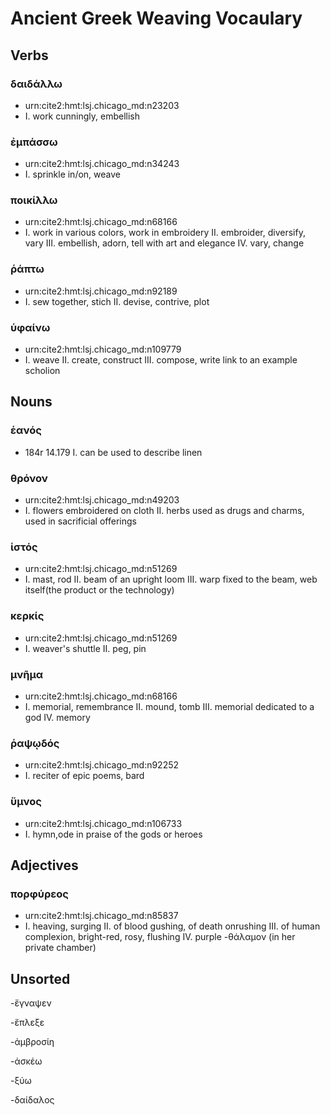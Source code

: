 # Ancient Greek Weaving Vocaulary

## Verbs

### δαιδάλλω
- urn:cite2:hmt:lsj.chicago_md:n23203
- I. work cunningly, embellish

### ἐμπάσσω
- urn:cite2:hmt:lsj.chicago_md:n34243
- I. sprinkle in/on, weave

### ποικίλλω
- urn:cite2:hmt:lsj.chicago_md:n68166
- I. work in various colors, work in embroidery II. embroider, diversify, vary III. embellish, adorn, tell with art and elegance IV. vary, change

### ῥάπτω
- urn:cite2:hmt:lsj.chicago_md:n92189
- I. sew together, stich  II. devise, contrive, plot

### ὑφαίνω
- urn:cite2:hmt:lsj.chicago_md:n109779
- I. weave II. create, construct III. compose, write
 link to an example scholion
## Nouns

### ἑανός
- 184r 14.179
I. can be used to describe linen

### θρόνον
- urn:cite2:hmt:lsj.chicago_md:n49203
- I. flowers embroidered on cloth II. herbs used as drugs and charms, used in sacrificial offerings

### ἱστός
- urn:cite2:hmt:lsj.chicago_md:n51269
- I. mast, rod II. beam of an upright loom III. warp fixed to the beam, web itself(the product or the technology)

### κερκίς
- urn:cite2:hmt:lsj.chicago_md:n51269
- I. weaver's shuttle II. peg, pin

### μνῆμα
- urn:cite2:hmt:lsj.chicago_md:n68166
- I. memorial, remembrance II. mound, tomb III. memorial dedicated to a god IV. memory

### ῥαψῳδός
- urn:cite2:hmt:lsj.chicago_md:n92252
- I. reciter of epic poems, bard

### ὕμνος
- urn:cite2:hmt:lsj.chicago_md:n106733
- I. hymn,ode in praise of the gods or heroes
## Adjectives

### πορφύρεος
- urn:cite2:hmt:lsj.chicago_md:n85837
- I. heaving, surging II. of blood gushing, of death onrushing III. of human complexion, bright-red, rosy, flushing IV. purple
-θάλαμον (in her private chamber)

## Unsorted

-ἔγναψεν

-ἔπλεξε

-ἀμβροσίη



-ἀσκέω

-ξύω

-δαίδαλος
